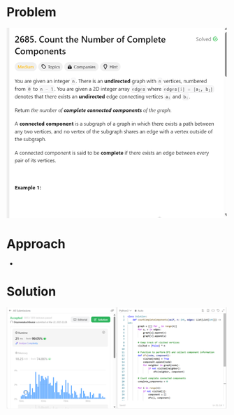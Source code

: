 # Problem
![Problem Description](https://github.com/praiseorji4/leetcode-daily/blob/main/solutions/2025-03/day22/images/problem.png?raw=true)

# Approach
- 

# Solution
![Submission Results](https://github.com/praiseorji4/leetcode-daily/blob/main/solutions/2025-03/day22/images/submission.png?raw=true)